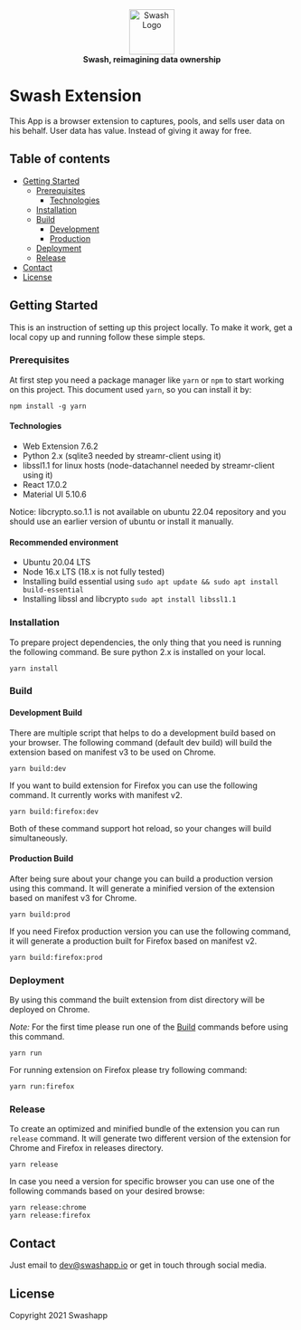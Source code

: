 <div align="center">
    <a href="https://swashapp.io/" target="blank">
        <img src="https://swashapp.io/static/images/logo/swash/s-logo.svg" width="80" alt="Swash Logo" />
    </a>
</div>
<div align="center">
    <b>Swash, reimagining data ownership</b>
</div>

# Swash Extension

This App is a browser extension to captures, pools, and sells user data on his behalf. User data has value. Instead of giving it away for free.

## Table of contents

- [Getting Started](#getting-started)
  - [Prerequisites](#prerequisites)
    - [Technologies](#technologies)
  - [Installation](#installation)
  - [Build](#build)
    - [Development](#development-build)
    - [Production](#production-build)
  - [Deployment](#deployment)
  - [Release](#release)
- [Contact](#contact)
- [License](#license)

## Getting Started

This is an instruction of setting up this project locally. To make it work, get a local copy up and running follow these simple steps.

### Prerequisites

At first step you need a package manager like `yarn` or `npm` to start working on this project. This document used `yarn`, so you can install it by:

```
npm install -g yarn
```

#### Technologies

- Web Extension 7.6.2
- Python 2.x (sqlite3 needed by streamr-client using it)
- libssl1.1 for linux hosts (node-datachannel needed by streamr-client using it)
- React 17.0.2
- Material UI 5.10.6

Notice: libcrypto.so.1.1 is not available on ubuntu 22.04 repository and you should use an earlier version of ubuntu or install it manually.

#### Recommended environment

- Ubuntu 20.04 LTS
- Node 16.x LTS (18.x is not fully tested)
- Installing build essential using ```sudo apt update && sudo apt install build-essential```
- Installing libssl and libcrypto ```sudo apt install libssl1.1```

### Installation

To prepare project dependencies, the only thing that you need is running the following command. Be sure python 2.x is installed on your local.

```
yarn install
```

### Build

#### Development Build

There are multiple script that helps to do a development build based on your browser. The following command (default dev build) will build the extension based on manifest v3 to be used on Chrome.

```
yarn build:dev
```

If you want to build extension for Firefox you can use the following command. It currently works with manifest v2.

```
yarn build:firefox:dev
```

Both of these command support hot reload, so your changes will build simultaneously.

#### Production Build

After being sure about your change you can build a production version using this command. It will generate a minified version of the extension based on manifest v3 for Chrome. 

```
yarn build:prod
```

If you need Firefox production version you can use the following command, it will generate a production built for Firefox based on manifest v2.

```
yarn build:firefox:prod
```

### Deployment

By using this command the built extension from dist directory will be deployed on Chrome. 

_Note:_ For the first time please run one of the [Build](#build) commands before using this command.

```
yarn run
```

For running extension on Firefox please try following command: 

```
yarn run:firefox
```

### Release

To create an optimized and minified bundle of the extension you can run `release` command. It will generate two different version of the extension for Chrome and Firefox in releases directory.

```
yarn release
```

In case you need a version for specific browser you can use one of the following commands based on your desired browse:

```
yarn release:chrome
yarn release:firefox
```

## Contact

Just email to dev@swashapp.io or get in touch through social media.

## License

Copyright 2021 Swashapp
